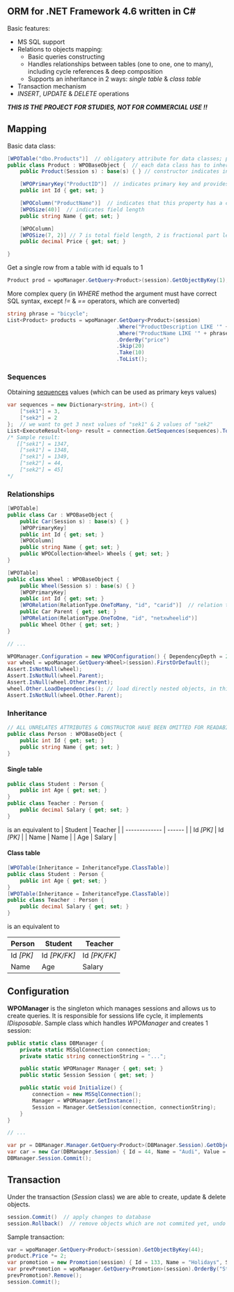 
## ORM for .NET Framework 4.6 written in C#
Basic features:
 - MS SQL support
 - Relations to objects mapping:
	 - Basic queries constructing
	 - Handles relationships between tables (one to one, one to many), including cycle references & deep composition
	 - Supports an inheritance in 2 ways: *single table* & *class table*
 - Transaction mechanism
 - *INSERT*, *UPDATE* & *DELETE* operations

***THIS IS THE PROJECT FOR STUDIES, NOT FOR COMMERCIAL USE !!***

## Mapping
Basic data class:
```csharp
[WPOTable("dbo.Products")]  // obligatory attribute for data classes; provides name of the table witch schema
public class Product : WPOBaseObject {  // each data class has to inherit from WPOBaseObject
    public Product(Session s) : base(s) { } // constructor indicates in which session the object exists

    [WPOPrimaryKey("ProductID")]  // indicates primary key and provides column name; there is no support for compound keys
    public int Id { get; set; }

    [WPOColumn("ProductName")]  // indicates that this property has a corresponding column; if not given, a property name is taken 
    [WPOSize(40)]  // indicates field length
    public string Name { get; set; }

    [WPOColumn]
    [WPOSize(7, 2)] // 7 is total field length, 2 is fractional part length
    public decimal Price { get; set; }

}
```

Get a single row from a table with id equals to 1
```csharp
Product prod = wpoManager.GetQuery<Product>(session).GetObjectByKey(1);
```

More complex query (in *WHERE* method the argument must have correct SQL syntax, except *!=* & *==* operators, which are converted)
```csharp
string phrase = "bicycle";
List<Product> products = wpoManager.GetQuery<Product>(session)
                                   .Where("ProductDescription LIKE '" + phrase + "'")
                                   .Where("ProductName LIKE '" + phrase + "'", isAlternative: true)
                                   .OrderBy("price")
                                   .Skip(20)
                                   .Take(10)
                                   .ToList();
```

### Sequences
Obtaining [sequences](https://www.sqlshack.com/sequence-objects-in-sql-server/) values (which can be used as primary keys values)
```csharp
var sequences = new Dictionary<string, int>() {
	["sek1"] = 3,
	["sek2"] = 2
};  // we want to get 3 next values of "sek1" & 2 values of "sek2"
List<ExecuteResult<long> result = connection.GetSequences(sequences).ToList();
/* Sample result:
   [["sek1"] = 1347,
    ["sek1"] = 1348,
    ["sek1"] = 1349,
    ["sek2"] = 44,
    ["sek2"] = 45]
*/
```

### Relationships
```csharp
[WPOTable]
public class Car : WPOBaseObject {
	public Car(Session s) : base(s) { }
	[WPOPrimaryKey]
	public int Id { get; set; }
	[WPOColumn]
	public string Name { get; set; }
	public WPOCollection<Wheel> Wheels { get; set; }
}

[WPOTable]
public class Wheel : WPOBaseObject {
	public Wheel(Session s) : base(s) { }
	[WPOPrimaryKey]
	public int Id { get; set; }
	[WPORelation(RelationType.OneToMany, "id", "carid")]  // relation type, column from connected table & column name
	public Car Parent { get; set; }  
	[WPORelation(RelationType.OneToOne, "id", "netxwheelid")]
	public Wheel Other { get; set; }
}

// ...

WPOManager.Configuration = new WPOConfiguration() { DependencyDepth = 2 }; // set max loaded composition depth (-1 means loading whole object tree)
var wheel = wpoManager.GetQuery<Wheel>(session).FirstOrDefault();
Assert.IsNotNull(wheel);
Assert.IsNotNull(wheel.Parent);
Assert.IsNull(wheel.Other.Parent);
wheel.Other.LoadDependencies(); // load directly nested objects, in this case 'Parent' & 'Other' wheel
Assert.IsNotNull(wheel.Other.Parent);

```

### Inheritance
```csharp
// ALL UNRELATES ATTRIBUTES & CONSTRUCTOR HAVE BEEN OMITTED FOR READABILITY
public class Person : WPOBaseObject {
	public int Id { get; set; }
	public string Name { get; set; }
}
```
#### Single table
```csharp
public class Student : Person {
	public int Age { get; set; }
}
public class Teacher : Person {
	public decimal Salary { get; set; }
}
```
is an equivalent to
| Student       | Teacher  |
| ------------- | ------   |
| Id *[PK]* | Id *[PK]* |
| Name | Name |
| Age | Salary |

#### Class table
```csharp
[WPOTable(Inheritance = InheritanceType.ClassTable)]
public class Student : Person {
	public int Age { get; set; }
}  
[WPOTable(Inheritance = InheritanceType.ClassTable)]
public class Teacher : Person {
	public decimal Salary { get; set; }
}
```
is an equivalent to

| Person        | Student       | Teacher  |
| ------------- | ------------- | ------   |
| Id *[PK]* | Id *[PK/FK]* | Id *[PK/FK]* |
| Name | Age | Salary |

## Configuration
**WPOManager** is the singleton which manages sessions and allows us to create queries. It is responsible for sessions life cycle, it implements *IDisposable*. Sample class which handles *WPOManager* and creates 1 session:
```csharp
public static class DBManager {
	private static MSSqlConnection connection;
	private static string connectionString = "...";

	public static WPOManager Manager { get; set; }
	public static Session Session { get; set; }

	public static void Initialize()	{
		connection = new MSSqlConnection();
		Manager = WPOManager.GetInstance();
		Session = Manager.GetSession(connection, connectionString);
	}
}

// ...

var pr = DBManager.Manager.GetQuery<Product>(DBManager.Session).GetObjectByKey(model.Id);
var car = new Car(DBManager.Session) { Id = 44, Name = "Audi", Value = pr.Salary * 12 };
DBManager.Session.Commit();
```

## Transaction
Under the transaction (*Session* class) we are able to create, update & delete objects.
```csharp
session.Commit()  // apply changes to database
session.Rollback()  // remove objects which are not commited yet, undo changes in edited objects 
```
Sample transaction:
```csharp
var = wpoManager.GetQuery<Product>(session).GetObjectByKey(44);
product.Price *= 2;
var promotion = new Promotion(session) { Id = 133, Name = "Holidays", Start = DateTime.UtcNow };
var prevPromotion = wpoManager.GetQuery<Promotion>(session).OrderBy("Start").FirstOrDefault();
prevPromotion?.Remove();
session.Commit();
```
